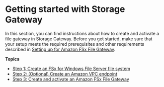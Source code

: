 # Getting started with Storage Gateway<a name="create-file-gateway"></a>

 In this section, you can find instructions about how to create and activate a file gateway in Storage Gateway\. Before you get started, make sure that your setup meets the required prerequisites and other requirements described in [Setting up for Amazon FSx File Gateway](setting-up.md)\. 

**Topics**
+ [Step 1: Create an FSx for Windows File Server file system](create-file-system.md)
+ [Step 2: \(Optional\) Create an Amazon VPC endpoint](create-vpc-endpoint-fsx.md)
+ [Step 3: Create and activate an Amazon FSx File Gateway](create-gateway-file.md)